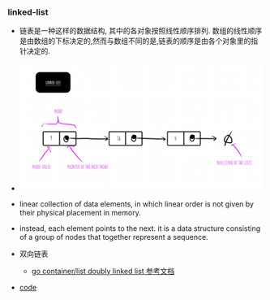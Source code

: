 ### linked-list

- 链表是一种这样的数据结构, 其中的各对象按照线性顺序排列. 数组的线性顺序是由数组的下标决定的,然而与数组不同的是,链表的顺序是由各个对象里的指针决定的.
- ![img.png](../images/linked-list.png)

- linear collection of data elements, in which linear order is not given by their physical placement in memory.
- instead, each element points to the next. it is a data structure consisting of a group of nodes that together represent a sequence.

- 双向链表
  - [go container/list doubly linked list 参考文档](https://pkg.go.dev/container/list@go1.19.3)
  
- [code](linked-list.go)